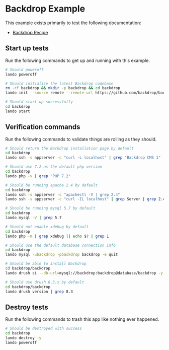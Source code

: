 Backdrop Example
================

This example exists primarily to test the following documentation:

* [Backdrop Recipe](https://docs.devwithlando.io/tutorials/backdrop.html)

Start up tests
--------------

Run the following commands to get up and running with this example.

```bash
# Should poweroff
lando poweroff

# Should initialize the latest Backdrop codebase
rm -rf backdrop && mkdir -p backdrop && cd backdrop
lando init --source remote --remote-url https://github.com/backdrop/backdrop/releases/download/1.12.1/backdrop.zip --recipe backdrop --webroot backdrop --name lando-backdrop

# Should start up successfully
cd backdrop
lando start
```

Verification commands
---------------------

Run the following commands to validate things are rolling as they should.

```bash
# Should return the Backdrop installation page by default
cd backdrop
lando ssh -s appserver -c "curl -L localhost" | grep "Backdrop CMS 1"

# Should use 7.2 as the default php version
cd backdrop
lando php -v | grep "PHP 7.2"

# Should be running apache 2.4 by default
cd backdrop
lando ssh -s appserver -c "apachectl -V | grep 2.4"
lando ssh -s appserver -c "curl -IL localhost" | grep Server | grep 2.4

# Should be running mysql 5.7 by default
cd backdrop
lando mysql -V | grep 5.7

# Should not enable xdebug by default
cd backdrop
lando php -m | grep xdebug || echo $? | grep 1

# Should use the default database connection info
cd backdrop
lando mysql -ubackdrop -pbackdrop backdrop -e quit

# Should be able to install Backdrop
cd backdrop/backdrop
lando drush si --db-url=mysql://backdrop:backdrop@database/backdrop -y

# Should use drush 8.3.x by default
cd backdrop/backdrop
lando drush version | grep 8.3
```

Destroy tests
-------------

Run the following commands to trash this app like nothing ever happened.

```bash
# Should be destroyed with success
cd backdrop
lando destroy -y
lando poweroff
```
